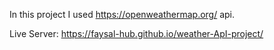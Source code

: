 In this project I used https://openweathermap.org/ api.

Live Server:
https://faysal-hub.github.io/weather-ApI-project/

